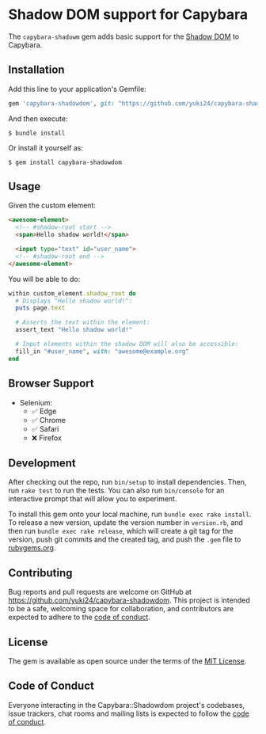 # Shadow DOM support for Capybara

The `capybara-shadowm` gem adds basic support for the [Shadow DOM](https://developer.mozilla.org/en-US/docs/Web/Web_Components/Using_shadow_DOM) to Capybara.

## Installation

Add this line to your application's Gemfile:

```ruby
gem 'capybara-shadowdom', git: "https://github.com/yuki24/capybara-shadowdom.git"
```

And then execute:

    $ bundle install

Or install it yourself as:

    $ gem install capybara-shadowdom

## Usage

Given the custom element:

```html
<awesome-element>
  <!-- #shadow-root start -->
  <span>Hello shadow world!</span>

  <input type="text" id="user_name">
  <!-- #shadow-root end -->
</awesome-element>
```

You will be able to do:

```ruby
within custom_element.shadow_root do
  # Displays "Hello shadow world!":
  puts page.text

  # Asserts the text within the element:
  assert_text "Hello shadow world!"

  # Input elements within the shadow DOM will also be accessible:
  fill_in "#user_name", with: "awesome@example.org"
end
```

## Browser Support

 * Selenium:
   * ✅ Edge
   * ✅ Chrome
   * ✅ Safari
   * ❌ Firefox

## Development

After checking out the repo, run `bin/setup` to install dependencies. Then, run `rake test` to run the tests. You can
also run `bin/console` for an interactive prompt that will allow you to experiment.

To install this gem onto your local machine, run `bundle exec rake install`. To release a new version, update the
version number in `version.rb`, and then run `bundle exec rake release`, which will create a git tag for the version,
push git commits and the created tag, and push the `.gem` file to [rubygems.org](https://rubygems.org).

## Contributing

Bug reports and pull requests are welcome on GitHub at https://github.com/yuki24/capybara-shadowdom. This project
is intended to be a safe, welcoming space for collaboration, and contributors are expected to adhere to the
[code of conduct](https://github.com/yuki24/capybara-shadowdom/blob/master/CODE_OF_CONDUCT.md).

## License

The gem is available as open source under the terms of the [MIT License](https://opensource.org/licenses/MIT).

## Code of Conduct

Everyone interacting in the Capybara::Shadowdom project's codebases, issue trackers, chat rooms and mailing lists
is expected to follow the
[code of conduct](https://github.com/yuki24/capybara-shadowdom/blob/master/CODE_OF_CONDUCT.md).
